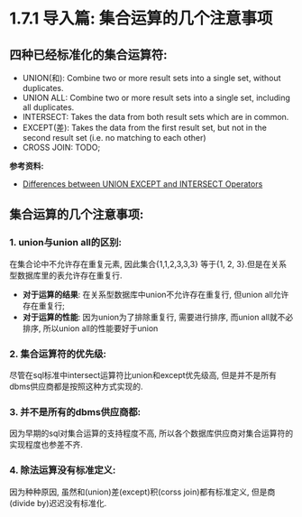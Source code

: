 # 1.7.1 导入篇: 集合运算的几个注意事项

## 四种已经标准化的集合运算符:
* UNION(和): Combine two or more result sets into a single set, without duplicates.
* UNION ALL: Combine two or more result sets into a single set, including all duplicates.
* INTERSECT: Takes the data from both result sets which are in common.
* EXCEPT(差): Takes the data from the first result set, but not in the second result set (i.e. no matching to each other)
* CROSS JOIN: TODO;

**参考资料:**
* [Differences between UNION EXCEPT and INTERSECT Operators](https://dotnettutorials.net/lesson/differences-between-union-except-and-intersect-operators-in-sql-server/)

## 集合运算的几个注意事项:

### 1. union与union all的区别:
在集合论中不允许存在重复元素, 因此集合{1,1,2,3,3,3} 等于{1, 2, 3}.但是在关系型数据库里的表允许存在重复行.
* **对于运算的结果**: 在关系型数据库中union不允许存在重复行, 但union all允许存在重复行;
* **对于运算的性能**: 因为union为了排除重复行, 需要进行排序, 而union all就不必排序, 所以union all的性能要好于union

### 2. 集合运算符的优先级:
尽管在sql标准中intersect运算符比union和except优先级高,
但是并不是所有dbms供应商都是按照这种方式实现的.

### 3. 并不是所有的dbms供应商都:
因为早期的sql对集合运算的支持程度不高, 所以各个数据库供应商对集合运算符的实现程度也参差不齐.

### 4. 除法运算没有标准定义:
因为种种原因, 虽然和(union)差(except)积(corss join)都有标准定义, 但是商(divide by)迟迟没有标准化.
